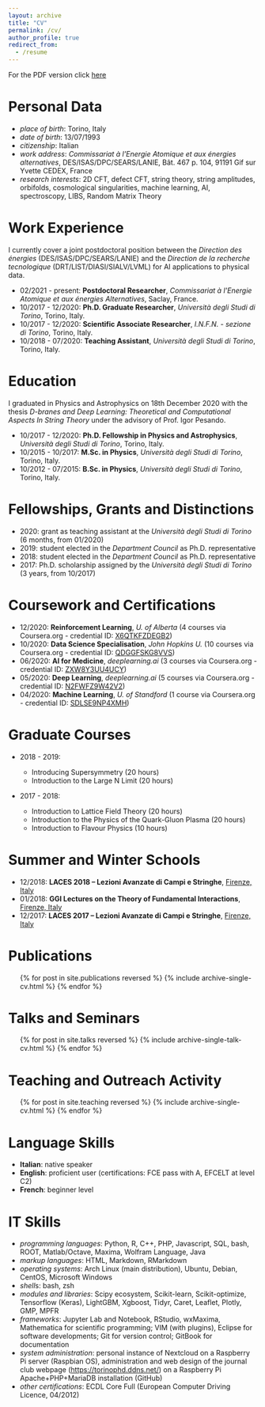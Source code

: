 ```yaml
---
layout: archive
title: "CV"
permalink: /cv/
author_profile: true
redirect_from:
  - /resume
---
```


For the PDF version click [here](/assets/cv.pdf)

# Personal Data

- *place of birth*: Torino, Italy
- *date of birth*: 13/07/1993
- *citizenship*: Italian
- *work address*: *Commissariat à l’Energie Atomique et aux énergies alternatives*, DES/ISAS/DPC/SEARS/LANIE, Bât. 467 p. 104, 91191 Gif sur Yvette CEDEX, France
- *research interests*: 2D CFT, defect CFT, string theory, string amplitudes, orbifolds, cosmological singularities, machine learning, AI, spectroscopy, LIBS, Random Matrix Theory

# Work Experience

I currently cover a joint postdoctoral position between the *Direction des énergies* (DES/ISAS/DPC/SEARS/LANIE) and the *Direction de la recherche tecnologique* (DRT/LIST/DIASI/SIALV/LVML) for AI applications to physical data.

- 02/2021 - present: **Postdoctoral Researcher**, *Commissariat &agrave; l'Energie Atomique et aux énergies Alternatives*, Saclay, France.
- 10/2017 - 12/2020: **Ph.D. Graduate Researcher**, *Universit&agrave; degli Studi di Torino*, Torino, Italy.
- 10/2017 - 12/2020: **Scientific Associate Researcher**, *I.N.F.N. - sezione di Torino*, Torino, Italy.
- 10/2018 - 07/2020: **Teaching Assistant**, *Universit&agrave; degli Studi di Torino*, Torino, Italy.

# Education

I graduated in Physics and Astrophysics on 18th December 2020 with the thesis *D-branes and Deep Learning: Theoretical and Computational Aspects In String
Theory* under the advisory of Prof. Igor Pesando.

- 10/2017 - 12/2020: **Ph.D. Fellowship in Physics and Astrophysics**, *Universit&agrave; degli Studi di Torino*, Torino, Italy.
- 10/2015 - 10/2017: **M.Sc. in Physics**, *Universit&agrave; degli Studi di Torino*, Torino, Italy.
- 10/2012 - 07/2015: **B.Sc. in Physics**, *Universit&agrave; degli Studi di Torino*, Torino, Italy.

# Fellowships, Grants and Distinctions

- 2020: grant as teaching assistant at the *Universit&agrave; degli Studi di Torino* (6 months, from 01/2020)
- 2019: student elected in the *Department Council* as Ph.D. representative
- 2018: student elected in the *Department Council* as Ph.D. representative
- 2017: Ph.D. scholarship assigned by the *Universit&agrave; degli Studi di Torino* (3 years, from 10/2017)

# Coursework and Certifications

- 12/2020: **Reinforcement Learning**, *U. of Alberta* (4 courses via Coursera.org - credential ID: [X6QTKFZDEGB2](https://www.coursera.org/account/accomplishments/specialization/certificate/X6QTKFZDEGB2))
- 10/2020: **Data Science Specialisation**, *John Hopkins U.* (10 courses via Coursera.org - credential ID: [QDGGFSKG8VVS](https://www.coursera.org/account/accomplishments/specialization/certificate/QDGGFSKG8VVS))
- 06/2020: **AI for Medicine**, *deeplearning.ai* (3 courses via Coursera.org - credential ID: [ZXW8Y3UU4UCY](https://www.coursera.org/account/accomplishments/specialization/certificate/ZXW8Y3UU4UCY))
- 05/2020: **Deep Learning**, *deeplearning.ai* (5 courses via Coursera.org - credential ID: [N2FWFZ9W42V2](https://www.coursera.org/account/accomplishments/specialization/certificate/N2FWFZ9W42V2))
- 04/2020: **Machine Learning**, *U. of Standford* (1 course via Coursera.org - credential ID: [SDLSE9NP4XMH](https://www.coursera.org/account/accomplishments/certificate/SDLSE9NP4XMH))

# Graduate Courses

- 2018 - 2019:

    - Introducing Supersymmetry (20 hours)
    - Introduction to the Large N Limit (20 hours)

- 2017 - 2018:

    - Introduction to Lattice Field Theory (20 hours)
    - Introduction to the Physics of the Quark-Gluon Plasma (20 hours)
    - Introduction to Flavour Physics (10 hours)

# Summer and Winter Schools

- 12/2018: **LACES 2018 – Lezioni Avanzate di Campi e Stringhe**, [Firenze, Italy](http://laces.web.cern.ch/laces/LACES18/index18.html)
- 01/2018: **GGI Lectures on the Theory of Fundamental Interactions**, [Firenze, Italy](http://webtheory.sns.it/ggilectures2018/)
- 12/2017: **LACES 2017 – Lezioni Avanzate di Campi e Stringhe**, [Firenze, Italy](http://laces.web.cern.ch/laces/LACES17/index17.html)

# Publications

  <ul>{% for post in site.publications reversed %}
    {% include archive-single-cv.html %}
  {% endfor %}</ul>
  
# Talks and Seminars
  <ul>{% for post in site.talks reversed %}
    {% include archive-single-talk-cv.html %}
  {% endfor %}</ul>
  
# Teaching and Outreach Activity
  <ul>{% for post in site.teaching reversed %}
    {% include archive-single-cv.html %}
  {% endfor %}</ul>

# Language Skills

- **Italian**: native speaker
- **English**: proficient user (certifications: FCE pass with A, EFCELT at level C2)
- **French**: beginner level

# IT Skills

- *programming languages*: Python, R, C++, PHP, Javascript, SQL, bash, ROOT, Matlab/Octave, Maxima, Wolfram Language, Java
- *markup languages*: HTML, Markdown, RMarkdown
- *operating systems*: Arch Linux (main distribution), Ubuntu, Debian, CentOS, Microsoft Windows
- *shell*s: bash, zsh
- *modules and libraries*: Scipy ecosystem, Scikit-learn, Scikit-optimize, Tensorflow (Keras), LightGBM, Xgboost, Tidyr, Caret, Leaflet, Plotly, GMP, MPFR
- *frameworks*: Jupyter Lab and Notebook, RStudio, wxMaxima, Mathematica for scientific programming; VIM (with plugins), Eclipse for software developments; Git for version control; GitBook for documentation
- *system administration*: personal instance of Nextcloud on a Raspberry Pi server (Raspbian OS), administration and web design of the journal club webpage (https://torinophd.ddns.net/) on a Raspberry Pi Apache+PHP+MariaDB installation (GitHub)
- *other certifications*: ECDL Core Full (European Computer Driving Licence, 04/2012)
